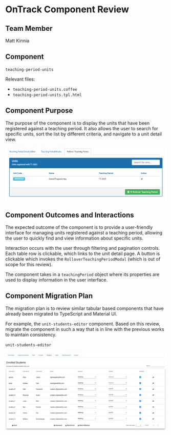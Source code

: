 # OnTrack Component Review

## Team Member
Matt Kinnia


## Component

``teaching-period-units``

Relevant files:
-   ``teaching-period-units.coffee``
-   ``teaching-period-units.tpl.html``


## Component Purpose

The purpose of the component is to display the units that have been registered against a teaching period. It also allows the user to search for specific units, sort the list by different criteria, and navigate to a unit detail view.

![teaching-period-units](Resources/teaching-period-units.png)

## Component Outcomes and Interactions

The expected outcome of the component is to provide a user-friendly interface for managing units registered against a teaching period, allowing the user to quickly find and view information about specific units. 

Interaction occurs with the user through filtering and pagination controls. Each table row is clickable, which links to the unit detail page. A button is clickable which invokes the ``RolloverTeachingPeriodModal`` (which is out of scope for this review).

The component takes in a ``teachingPeriod`` object where its properties are used to display information in the user interface.

## Component Migration Plan

The migration plan is to review similar tabular based components that have already been migrated to TypeScript and Material UI.

For example, the ``unit-students-editor`` component. Based on this review, migrate the component in such a way that is in line with the previous works to maintain consistency.

``unit-students-editor``

![unit-students-editor](Resources/unit-students-editor.png)
